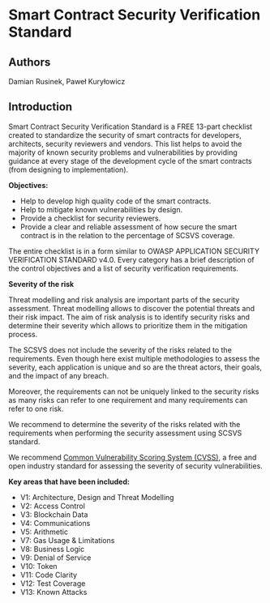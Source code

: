 # Smart Contract Security Verification Standard

## Authors

Damian Rusinek, Paweł Kuryłowicz

## Introduction

Smart Contract Security Verification Standard is a FREE 13-part checklist created to standardize the security of smart contracts for developers, architects, security reviewers and vendors.
This list helps to avoid the majority of known security problems and vulnerabilities by providing guidance at every stage of the development cycle of the smart contracts (from designing to implementation).

**Objectives:**
* Help to develop high quality code of the smart contracts.
* Help to mitigate known vulnerabilities by design.
* Provide a checklist for security reviewers.
* Provide a clear and reliable assessment of how secure the smart contract is in the relation to the percentage of SCSVS coverage.

The entire checklist is in a form similar to OWASP APPLICATION SECURITY VERIFICATION STANDARD v4.0.
Every category has a brief description of the control objectives and a list of security verification requirements.

**Severity of the risk**

Threat modelling and risk analysis are important parts of the security assessment. Threat modelling allows to discover the potential threats and their risk impact. The aim of risk analysis is to identify security risks and determine their severity which allows to prioritize them in the mitigation process.

The SCSVS does not include the severity of the risks related to the requirements. Even though here exist multiple methodologies to assess the severity, each application is unique and so are the threat actors, their goals, and the impact of any breach. 

Moreover, the requirements can not be uniquely linked to the security risks as many risks can refer to one requirement and many requirements can refer to one risk.

We recommend to determine the severity of the risks related with the requirements when performing the security assessment using SCSVS standard. 

We recommend [Common Vulnerability Scoring System (CVSS)](https://nvd.nist.gov/vuln-metrics/cvss/v3-calculator), a free and open industry standard for assessing the severity of security vulnerabilities.

**Key areas that have been included:**
* V1: Architecture, Design and Threat Modelling
* V2: Access Control
* V3: Blockchain Data
* V4: Communications
* V5: Arithmetic
* V7: Gas Usage & Limitations
* V8: Business Logic
* V9: Denial of Service
* V10: Token
* V11: Code Clarity
* V12: Test Coverage
* V13: Known Attacks